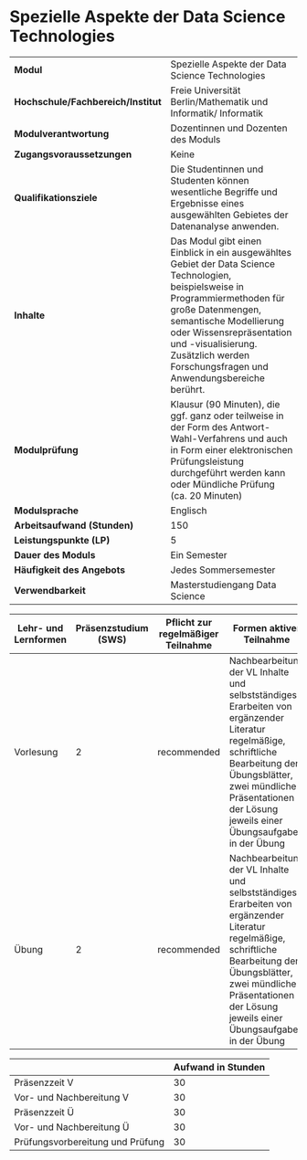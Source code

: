 # Spezielle Aspekte der Data Science Technologies
|                                    |   |
|------------------------------------|---|
|**Modul**                           | Spezielle Aspekte der Data Science Technologies |
|**Hochschule/Fachbereich/Institut** | Freie Universität Berlin/Mathematik und Informatik/ Informatik |
|**Modulverantwortung**              | Dozentinnen und Dozenten des Moduls |
|**Zugangsvoraussetzungen**          | Keine |
|**Qualifikationsziele**             | Die Studentinnen und Studenten können wesentliche Begriffe und Ergebnisse eines ausgewählten Gebietes der Datenanalyse anwenden. |
|**Inhalte**                         | Das Modul gibt einen Einblick in ein ausgewähltes Gebiet der Data Science Technologien, beispielsweise in Programmiermethoden für große Datenmengen, semantische Modellierung oder Wissensrepräsentation und -visualisierung. Zusätzlich werden Forschungsfragen und Anwendungsbereiche berührt. |
|**Modulprüfung**                    | Klausur (90 Minuten), die ggf. ganz oder teilweise in der Form des Antwort-Wahl-Verfahrens und auch in Form einer elektronischen Prüfungsleistung durchgeführt werden kann oder Mündliche Prüfung (ca. 20 Minuten) |
|**Modulsprache**                    | Englisch |
|**Arbeitsaufwand (Stunden)**        | 150 |
|**Leistungspunkte (LP)**            | 5 |
|**Dauer des Moduls**                | Ein Semester |
|**Häufigkeit des Angebots**         | Jedes Sommersemester |
|**Verwendbarkeit**                  | Masterstudiengang Data Science |

| Lehr- und Lernformen | Präsenzstudium <br> (SWS) | Pflicht zur regelmäßiger Teilnahme | Formen aktiver Teilnahme |
| ---------------------|---------------------------|------------------------------------|------------------------- |
| Vorlesung            | 2                         | recommended                        | Nachbearbeitung der VL Inhalte und selbstständiges Erarbeiten von ergänzender Literatur<br>regelmäßige, schriftliche Bearbeitung der Übungsblätter, zwei mündliche Präsentationen der Lösung jeweils einer Übungsaufgabe in der Übung |
| Übung                | 2                         | recommended                        | Nachbearbeitung der VL Inhalte und selbstständiges Erarbeiten von ergänzender Literatur<br>regelmäßige, schriftliche Bearbeitung der Übungsblätter, zwei mündliche Präsentationen der Lösung jeweils einer Übungsaufgabe in der Übung |

|   | Aufwand in Stunden |
| - |--------------------|
| Präsenzzeit V                            | 30    |
| Vor- und Nachbereitung V                 | 30    |
| Präsenzzeit Ü                            | 30    |
| Vor- und Nachbereitung Ü                 | 30    |
| Prüfungsvorbereitung und Prüfung         | 30    |
